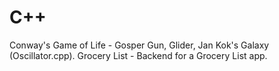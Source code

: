 # C++
Conway's Game of Life - Gosper Gun, Glider, Jan Kok's Galaxy (Oscillator.cpp).
Grocery List - Backend for a Grocery List app.
